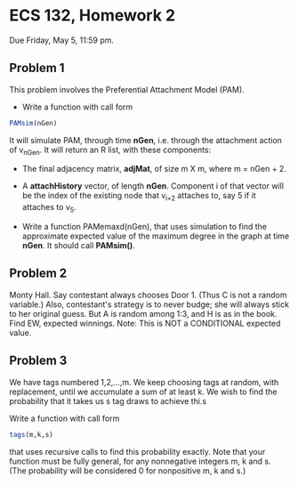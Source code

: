 

# ECS 132, Homework 2

Due Friday, May 5, 11:59 pm.

## Problem 1

This problem involves the Preferential Attachment Model (PAM).

* Write a function with call form

``` r
PAMsim(nGen)
```

It will simulate PAM, through time **nGen**, i.e. through the attachment
action of v<sub>nGen</sub>.  It will return an R list, with these
components:

- The final adjacency matrix, **adjMat**, of size m X m, where m = nGen + 2.

- A **attachHistory** vector, of length **nGen**.  Component i of that
  vector will be the index of the existing node that v<sub>i+2</sub>
  attaches to, say 5 if it attaches to v<sub>5</sub>.

* Write a function PAMemaxd(nGen), that uses simulation to find
the approximate expected value of the maximum degree in the graph at
time **nGen**.  It should call **PAMsim()**. 

## Problem 2

Monty Hall.  Say contestant always chooses Door 1.  (Thus C is not a
random variable.)  Also, contestant's strategy is to never budge; she
will always stick to her original guess.  But A is random among 1:3, and
H is as in the book.  Find EW, expected winnings.  Note:  This is NOT a
CONDITIONAL expected value.

## Problem 3

We have tags numbered 1,2,...,m.  We keep choosing tags at random, with
replacement, until we accumulate a sum of at least k.  We wish to find the
probability that it takes us s tag draws to achieve thi.s

Write a function with call form

``` r
tags(m,k,s) 
```

that uses recursive calls to find this probability exactly.  Note that
your function must be fully general, for any nonnegative integers m, k
and s.  (The probability will be considered 0 for nonpositive m, k and
s.)





